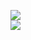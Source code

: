 [![](https://img.shields.io/badge/Made%20With-Github%20Spray-lightgrey.svg?style=for-the-badge&logo=github)](https://github.com/Annihil/github-spray#11298)  
[![](https://i.imgur.com/2DrTn0Z.gif)](https://github.com/Annihil/github-spray)
